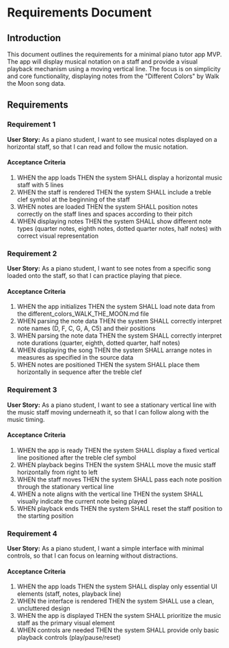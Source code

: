 # Requirements Document

## Introduction

This document outlines the requirements for a minimal piano tutor app MVP. The app will display musical notation on a staff and provide a visual playback mechanism using a moving vertical line. The focus is on simplicity and core functionality, displaying notes from the "Different Colors" by Walk the Moon song data.

## Requirements

### Requirement 1

**User Story:** As a piano student, I want to see musical notes displayed on a horizontal staff, so that I can read and follow the music notation.

#### Acceptance Criteria

1. WHEN the app loads THEN the system SHALL display a horizontal music staff with 5 lines
2. WHEN the staff is rendered THEN the system SHALL include a treble clef symbol at the beginning of the staff
3. WHEN notes are loaded THEN the system SHALL position notes correctly on the staff lines and spaces according to their pitch
4. WHEN displaying notes THEN the system SHALL show different note types (quarter notes, eighth notes, dotted quarter notes, half notes) with correct visual representation

### Requirement 2

**User Story:** As a piano student, I want to see notes from a specific song loaded onto the staff, so that I can practice playing that piece.

#### Acceptance Criteria

1. WHEN the app initializes THEN the system SHALL load note data from the different_colors_WALK_THE_MOON.md file
2. WHEN parsing the note data THEN the system SHALL correctly interpret note names (D, F, C, G, A, C5) and their positions
3. WHEN parsing the note data THEN the system SHALL correctly interpret note durations (quarter, eighth, dotted quarter, half notes)
4. WHEN displaying the song THEN the system SHALL arrange notes in measures as specified in the source data
5. WHEN notes are positioned THEN the system SHALL place them horizontally in sequence after the treble clef

### Requirement 3

**User Story:** As a piano student, I want to see a stationary vertical line with the music staff moving underneath it, so that I can follow along with the music timing.

#### Acceptance Criteria

1. WHEN the app is ready THEN the system SHALL display a fixed vertical line positioned after the treble clef symbol
2. WHEN playback begins THEN the system SHALL move the music staff horizontally from right to left
3. WHEN the staff moves THEN the system SHALL pass each note position through the stationary vertical line
4. WHEN a note aligns with the vertical line THEN the system SHALL visually indicate the current note being played
5. WHEN playback ends THEN the system SHALL reset the staff position to the starting position

### Requirement 4

**User Story:** As a piano student, I want a simple interface with minimal controls, so that I can focus on learning without distractions.

#### Acceptance Criteria

1. WHEN the app loads THEN the system SHALL display only essential UI elements (staff, notes, playback line)
2. WHEN the interface is rendered THEN the system SHALL use a clean, uncluttered design
3. WHEN the app is displayed THEN the system SHALL prioritize the music staff as the primary visual element
4. WHEN controls are needed THEN the system SHALL provide only basic playback controls (play/pause/reset)